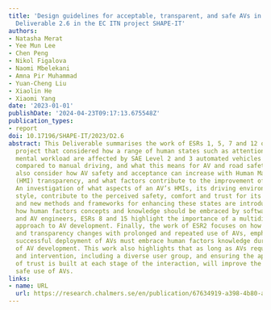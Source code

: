 ```yaml
---
title: 'Design guidelines for acceptable, transparent, and safe AVs in urban environments:
  Deliverable 2.6 in the EC ITN project SHAPE-IT'
authors:
- Natasha Merat
- Yee Mun Lee
- Chen Peng
- Nikol Figalova
- Naomi Mbelekani
- Amna Pir Muhammad
- Yuan-Cheng Liu
- Xiaolin He
- Xiaomi Yang
date: '2023-01-01'
publishDate: '2024-04-23T09:17:13.675548Z'
publication_types:
- report
doi: 10.17196/SHAPE-IT/2023/D2.6
abstract: This Deliverable summarises the work of ESRs 1, 5, 7 and 12 of the SHAPE-IT
  project that considered how a range of human states such as attention, fatigue and
  mental workload are affected by SAE Level 2 and 3 automated vehicles (AVs), when
  compared to manual driving, and what this means for AV and road safety. The studies
  also consider how AV safety and acceptance can increase with Human Machine Interface
  (HMI) transparency, and what factors contribute to the improvement of this transparency.
  An investigation of what aspects of an AV’s HMIs, its driving environment and driving
  style, contribute to the perceived safety, comfort and trust for its users is provided,
  and new methods and frameworks for enhancing these states are introduced. By considering
  how human factors concepts and knowledge should be embraced by software developers
  and AV engineers, ESRs 8 and 15 highlight the importance of a multidisciplinary
  approach to AV development. Finally, the work of ESR2 focuses on how AV trust, acceptance,
  and transparency changes with prolonged and repeated use of AVs, emphasising that
  successful deployment of AVs must embrace human factors knowledge during all stages
  of AV development. This work also highlights that as long as AVs require human interaction
  and intervention, including a diverse user group, and ensuring the appropriate level
  of trust is built at each stage of the interaction, will improve the correct and
  safe use of AVs.
links:
- name: URL
  url: https://research.chalmers.se/en/publication/67634919-a398-4b80-a705-2e6cdf8f2f47
---
```

